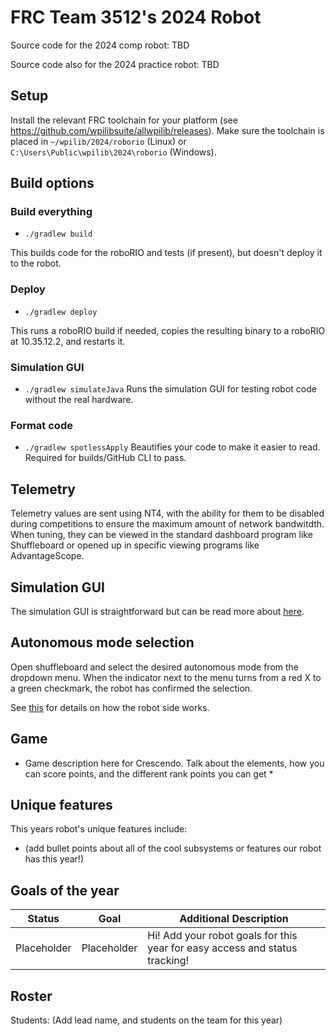 # FRC Team 3512's 2024 Robot

Source code for the 2024 comp robot: TBD

Source code also for the 2024 practice robot: TBD

## Setup

Install the relevant FRC toolchain for your platform (see
https://github.com/wpilibsuite/allwpilib/releases). Make sure the toolchain
is
placed in `~/wpilib/2024/roborio` (Linux) or
`C:\Users\Public\wpilib\2024\roborio` (Windows).

## Build options

### Build everything

* `./gradlew build`

This builds code for the roboRIO and tests (if present), but doesn't deploy it to the robot.

### Deploy

* `./gradlew deploy`

This runs a roboRIO build if needed, copies the resulting binary to a roboRIO at 10.35.12.2, and restarts it.

### Simulation GUI

* `./gradlew simulateJava`
Runs the simulation GUI for testing robot code without the real hardware.

### Format code
* `./gradlew spotlessApply`
Beautifies your code to make it easier to read. Required for builds/GitHub CLI to pass.

## Telemetry

Telemetry values are sent using NT4, with the ability for them to be disabled during competitions to ensure the maximum amount of network bandwitdth. When tuning, they can be viewed in the standard dashboard program like Shuffleboard or opened up in specific viewing programs like AdvantageScope.

## Simulation GUI

The simulation GUI is straightforward but can be read more about [here](https://docs.wpilib.org/en/latest/docs/software/wpilib-tools/robot-simulation/simulation-gui.html).

## Autonomous mode selection

Open shuffleboard and select the desired autonomous mode from the dropdown menu.
When the indicator next to the menu turns from a red X to a green checkmark, the robot has confirmed the selection.

See [this](https://docs.wpilib.org/en/latest/docs/software/wpilib-tools/smartdashboard/choosing-an-autonomous-program-from-smartdashboard.html)
for details on how the robot side works.

## Game

* Game description here for Crescendo. Talk about the elements, how you can score points, and the different rank points you can get *

## Unique features

This years robot's unique features include:

- (add bullet points about all of the cool subsystems or features our robot has this year!)

## Goals of the year
|Status|Goal|Additional Description|
|------|----|----------------------|
|Placeholder|Placeholder|Hi! Add your robot goals for this year for easy access and status tracking!


## Roster

Students: (Add lead name, and students on the team for this year)

